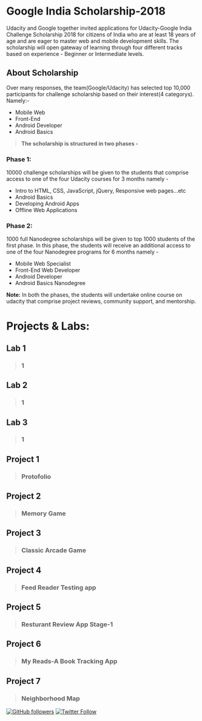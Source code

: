 # Google India Scholarship-2018

Udacity and Google together invited applications for Udacity-Google India Challenge Scholarship 2018 for citizens of India who are at least 18 years of age and are eager to master web and mobile development skills. The scholarship will open gateway of learning through four different tracks based on experience - Beginner or Intermediate levels.

## About Scholarship

Over many responses, the team(Google/Udacity) has selected top 10,000 participants for challenge scholarship based on their interest(4 categorys). Namely:-

- Mobile Web
- Front-End
- Android Developer
- Android Basics

> **The scholarship is structured in two phases -**

### Phase 1:

10000 challenge scholarships will be given to the students that comprise access to one of the four Udacity courses for 3 months namely -

- Intro to HTML, CSS, JavaScript, jQuery, Responsive web pages...etc
- Android Basics
- Developing Android Apps
- Offline Web Applications

### Phase 2:

1000 full Nanodegree scholarships will be given to top 1000 students of the first phase. In this phase, the students will receive an additional access to one of the four Nanodegree programs for 6 months namely -

- Mobile Web Specialist
- Front-End Web Developer
- Android Developer
- Android Basics Nanodegree

**Note:** In both the phases, the students will undertake online course on udacity that comprise project reviews, community support, and mentorship.

# Projects & Labs:

## Lab 1

> ### 1

## Lab 2

> ### 1

## Lab 3

> ### 1

## Project 1

> ### Protofolio

## Project 2

> ### Memory Game

## Project 3

> ### Classic Arcade Game

## Project 4

> ### Feed Reader Testing app

## Project 5

> ### Resturant Review App Stage-1

## Project 6

> ### My Reads-A Book Tracking App

## Project 7

> ### Neighborhood Map

[![GitHub followers](https://img.shields.io/github/followers/ravireddy07.svg?label=Follow%20@ravireddy07&style=social)](https://github.com/ravireddy07/) [![Twitter Follow](https://img.shields.io/twitter/follow/ravi_reddy_07?style=social)](https://twitter.com/ravi_reddy_07)
